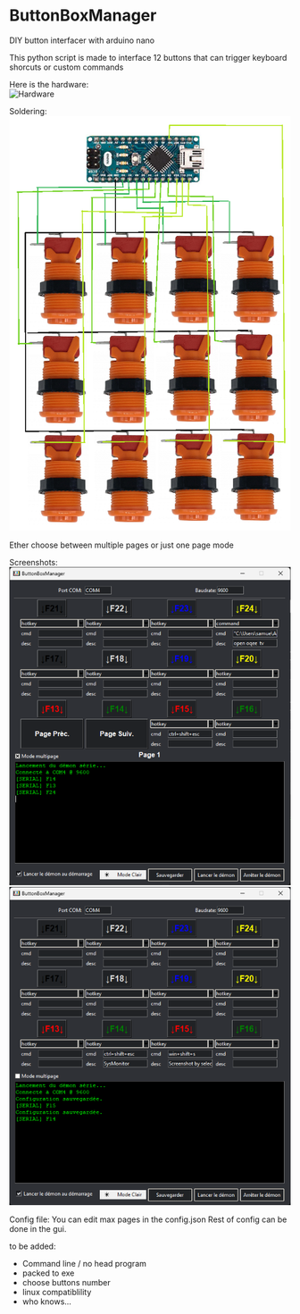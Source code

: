 # ButtonBoxManager
DIY button interfacer with arduino nano 

This python script is made to interface 12 buttons that can trigger keyboard shorcuts or custom commands

Here is the hardware:  
![Hardware](png/ButtonBox.png)

Soldering:  
![Soldering](png/soldering.png)  

Ether choose between multiple pages or just one page mode

Screenshots:  
![Screenshot1](png/screen1.png)  
![Screenshot1](png/screen2.png)  


Config file: 
You can edit max pages in the config.json 
Rest of config can be done in the gui.

to be added:
- Command line / no head program
- packed to exe
- choose buttons number
- linux compatiblility
- who knows...

